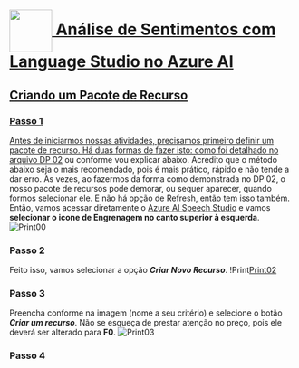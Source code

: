 <h1>
    <a href="https://www.dio.me/">
     <img align="center" width="75px" src="https://hermes.dio.me/lab_projects/badges/dc92e499-6ec6-4c82-af3f-00c40538ca80.png">
    Análise de Sentimentos com Language Studio no Azure AI
</h1>

## Criando um Pacote de Recurso 
### Passo 1
Antes de iniciarmos nossas atividades, precisamos primeiro definir um pacote de recurso. Há duas formas de fazer isto: como foi detalhado no arquivo [DP 02](https://github.com/Babidih/MicrosoftBootcampAI900/tree/main/DP%2002%20-%20Reconhecimento%20Facial%20e%20Transforma%C3%A7%C3%A3o%20de%20Imagens) ou conforme vou explicar abaixo. Acredito que o método abaixo seja o mais recomendado, pois é mais prático, rápido e não tende a dar erro. As vezes, ao fazermos da forma como demonstrada no DP 02, o nosso pacote de recursos pode demorar, ou sequer aparecer, quando formos selecionar ele. E não há opção de Refresh, então tem isso também. <br>
Então, vamos acessar diretamente o [Azure AI Speech Studio](https://speech.microsoft.com/) e vamos **selecionar o icone de Engrenagem no canto superior à esquerda**.
![Print00](https://github.com/Babidih/MicrosoftBootcampAI900/blob/main/DP%2003%20-%20An%C3%A1lise%20de%20Sentimentos%20com%20Language%20Studio%20no%20Azure%20AI%20/Intups%20e%20Outputs/Captura%20de%20tela%202024-03-01%20012916.png)
<br>
### Passo 2
Feito isso, vamos selecionar a opção _**Criar Novo Recurso**_.
!Print[Print02](https://github.com/Babidih/MicrosoftBootcampAI900/blob/main/DP%2003%20-%20An%C3%A1lise%20de%20Sentimentos%20com%20Language%20Studio%20no%20Azure%20AI%20/Intups%20e%20Outputs/Captura%20de%20tela%202024-03-01%20013142.png)

### Passo 3 
Preencha conforme na imagem (nome a seu critério) e selecione o botão _**Criar um recurso**_. Não se esqueça de prestar atenção no preço, pois ele deverá ser alterado para **F0**.
![Print03](https://github.com/Babidih/MicrosoftBootcampAI900/blob/main/DP%2003%20-%20An%C3%A1lise%20de%20Sentimentos%20com%20Language%20Studio%20no%20Azure%20AI%20/Intups%20e%20Outputs/Captura%20de%20tela%202024-03-01%20013606.png)

### Passo 4

